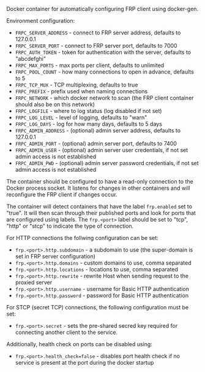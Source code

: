 Docker container for automatically configuring FRP client using docker-gen.

Environment configuration:

 * `FRPC_SERVER_ADDRESS` - connect to FRP server address, defaults to 127.0.0.1
 * `FRPC_SERVER_PORT` - connect to FRP server port, defaults to 7000
 * `FRPC_AUTH_TOKEN` - token for authentication with the server, defaults to "abcdefghi"
 * `FRPC_MAX_PORTS` - max ports per client, defaults to unlimited
 * `FRPC_POOL_COUNT` - how many connections to open in advance, defaults to 5
 * `FRPC_TCP_MUX` - TCP multiplexing, defaults to true
 * `FRPC_PREFIX` - prefix used when naming connections
 * `FRPC_NETWORK` - which docker network to scan (the FRP client container should also be on this network)
 * `FRPC_LOGFILE` - where to log status (log disabled if not set)
 * `FRPC_LOG_LEVEL` - level of logging, defaults to "warn"
 * `FRPC_LOG_DAYS` - log for how many days, defaults to 5 days
 * `FRPC_ADMIN_ADDRESS` - (optional) admin server address, defaults to 127.0.0.1
 * `FRPC_ADMIN_PORT` - (optional) admin server port, defaults to 7400
 * `FRPC_ADMIN_USER` - (optional) admin server user credentials, if not set admin access is not established
 * `FRPC_ADMIN_PWD` - (optional) admin server password credentials, if not set admin access is not established

The container should be configured to have a read-only connection to the Docker process socket. It listens for changes in
other containers and will reconfigure the FRP client if changes occur.

The container will detect containers that have the label `frp.enabled` set to "true". It will then scan through their published ports and look for ports that are configured using labels.
The `frp.<port>` label should be set to "tcp", "http" or "stcp" to indicate the type of connection.

For HTTP connections the follwing configuration can be set:

 * `frp.<port>.http.subdomain` - a subdomain to use (the super-domain is set in FRP server configuration)
 * `frp.<port>.http.domains` - custom domains to use, comma separated
 * `frp.<port>.http.locations` - locations to use, comma separated
 * `frp.<port>.http.rewrite` - rewrite Host when sending request to the proxied server
 * `frp.<port>.http.username` - username for Basic HTTP authentication
 * `frp.<port>.http.password` - password for Basic HTTP authentication

For STCP (secret TCP) connections, the following configuration must be set:

 * `frp.<port>.secret` - sets the pre-shared secred key required for connecting another client to the service.

Additionally, health check on ports can be disabled using:

 * `frp.<port>.health_check=false` - disables port health check if no service is present at the port during the docker startup
